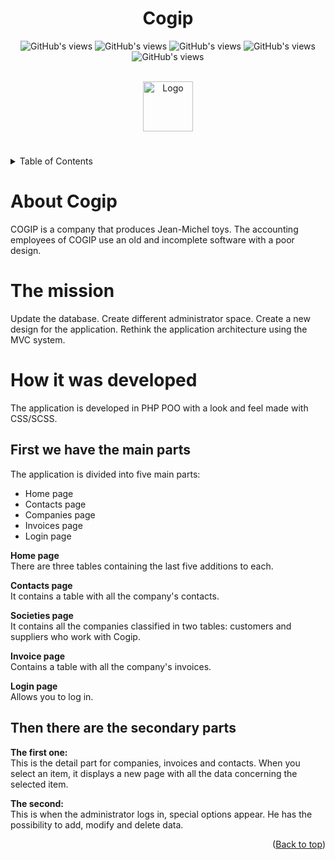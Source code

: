 

<div id="top"></div>

<h1 align="center">Cogip</h1>
<p align="center">
<img width="auto" height="auto" src="https://img.shields.io/badge/HTML5-E34F26?style=for-the-badge&logo=html5&logoColor=white" alt="GitHub's views"/>
<img width="auto" height="auto" src="https://img.shields.io/badge/CSS3-1572B6?style=for-the-badge&logo=css3&logoColor=white" alt="GitHub's views"/>
<img width="auto" height="auto" src="https://img.shields.io/badge/JavaScript-F7DF1E?style=for-the-badge&logo=javascript&logoColor=black" alt="GitHub's views"/>
<img width="auto" height="auto" src="https://img.shields.io/badge/PHP-777BB4?style=for-the-badge&logo=php&logoColor=white" alt="GitHub's views"/>
<img width="auto" height="auto" src="https://img.shields.io/badge/MySQL-00000F?style=for-the-badge&logo=mysql&logoColor=white" alt="GitHub's views"/>
</p>


<!-- PROJECT LOGO -->
<br/>
<div align="center">
  <a href="#">
    <img src="Public/img/logo.png" alt="Logo" width="80" height="80">
  </a>
</div>
  <h1></h1>

<!-- TABLE OF CONTENTS -->
<details>
	<summary>Table of Contents</summary>
	<ol>
		<li><a href="#About-Cogip">About Cogip</a></li>
		<li><a href="#The-mission">The mission</a></li>
		<li><a href="#How-it-was-developed">How it was developed</a>
			<ul>
			<li><a href="#First-we-have-the-main-parts">First we have the main parts</a></li>
			<li><a href="#Then-there-are-the-secondary-parts">Then there are the secondary parts</a></li>
			</ul>
		</li>
		<li><a href="#Collaborators">Collaborators</a></li>
	</ol>
</details>


# About Cogip

COGIP is a company that produces Jean-Michel toys.
The accounting employees of COGIP use an old and incomplete software with a poor design.



# The mission


Update the database.
Create different administrator space. 
Create a new design for the application.
Rethink the application architecture using the MVC system.

# How it was developed

The application is developed in PHP POO with a look and feel made with CSS/SCSS. 

## First we have the main parts
The application is divided into five main parts:
- Home page
- Contacts page
- Companies page
- Invoices page
- Login page


 **Home page** <br/>
There are three tables containing the last five additions to each.

**Contacts page**<br/>
It contains a table with all the company's contacts.

 **Societies page**<br/>
It contains all the companies classified in two tables: customers and suppliers who work with Cogip.

**Invoice page**<br/>
Contains a table with all the company's invoices.

**Login page**<br/>
Allows you to log in.

## Then there are the secondary parts

**The first one:**<br/> 
This is the detail part for companies, invoices and contacts.
When you select an item, it displays a new page with all the data concerning the selected item. 

**The second:**<br/> 
This is when the administrator logs in, special options appear. He has the possibility to add, modify and delete data.


<p align="right">(<a href="#top">Back to top</a>)</p>



